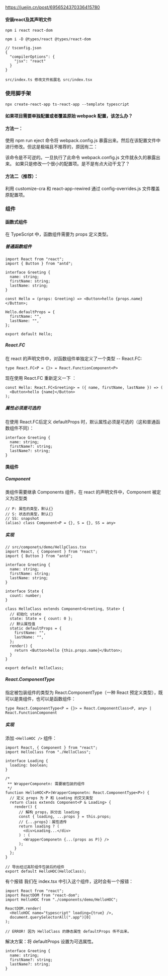 https://juejin.cn/post/6956524370336415780

#### 安装react及其声明文件
```
npm i react react-dom

npm i -D @types/react @types/react-dom
```
```
// tsconfig.json
{
  "compilerOptions": {
    "jsx": "react"
  }
}
```
```
src/index.ts 修改文件拓展名 src/index.tsx
```


### 使用脚手架

```
npx create-react-app ts-react-app --template typescript

```

#### 如果项目需要单独配置或者覆盖原始 webpack 配置，该怎么办？
#### 方法一：
使用 npm run eject 命令将 webpack.config.js 暴露出来。然后在该配置文件中进行修改。但这是极端且不推荐的，原因有二：

该命令是不可逆的。一旦执行了此命令 webpack.config.js 文件就永久的暴露出来。
如果只是修改一个很小的配置项。是不是有点大动干戈了？


#### 方法二（推荐）：
利用 customize-cra 和 react-app-rewired 通过 config-overrides.js 文件覆盖原配置项。



### 组件

#### 函数式组件
在 TypeScript 中，函数组件需要为 props 定义类型。

##### 普通函数组件
```
import React from "react";
import { Button } from "antd";

interface Greeting {
  name: string;
  firstName: string;
  lastName: string;
}

const Hello = (props: Greeting) => <Button>hello {props.name}</Button>;

Hello.defaultProps = {
  firstName: "",
  lastName: "",
};

export default Hello;
```

##### React.FC
在 react 的声明文件中，对函数组件单独定义了一个类型 -- React.FC:
```
type React.FC<P = {}> = React.FunctionComponent<P>

```

现在使用 React.FC 重新定义一下 <Hello />：
```
const Hello: React.FC<Greeting> = ({ name, firstName, lastName }) => (
  <Button>hello {name}</Button>
);
```

##### 属性必须是可选的
在使用 React.FC后定义 defaultProps 时，默认属性必须是可选的（这和普通函数组件不同）：
```
interface Greeting {
  name: string;
  firstName?: string;
  lastName?: string;
}
```

#### 类组件
##### Component

类组件需要继承 Components 组件，在 react 的声明文件中，Component 被定义为泛型类
```
// P: 属性的类型，默认{}
// S: 状态的类型，默认{}
// SS: snapshot
(alias) class Component<P = {}, S = {}, SS = any>
```
##### 实现
```
// src/componets/demo/HellpClass.tsx
import React, { Component } from "react";
import { Button } from "antd";

interface Greeting {
  name: string;
  firstName: string;
  lastName: string;
}

interface State {
  count: number;
}

class HelloClass extends Component<Greeting, State> {
  // 初始化 state
  state: State = { count: 0 };
  // 默认属性值
  static defaultProps = {
    firstName: "",
    lastName: "",
  };
  render() {
    return <Button>hello {this.props.name}</Button>;
  }
}

export default HelloClass;
```

##### React.ComponentType
指定被包装组件的类型为 React.ComponentType（一种 React 预定义类型），既可以是类组件，也可以是函数组件：
```
type React.ComponentType<P = {}> = React.ComponentClass<P, any> | React.FunctionComponent
```

##### 实现
添加 `<HelloHOC />` 组件：
```
import React, { Component } from "react";
import HelloClass from "./HelloClass";

interface Loading {
  loading: boolean;
}

/*
 ** WrapperComponetn: 需要被包装的组件
 */
function HelloHOC<P>(WrapperComponetn: React.ComponentType<P>) {
  // 定义 props 为 P 和 Loading 的交叉类型
  return class extends Component<P & Loading> {
    render() {
      // 解构 props，拆分出 loading
      const { loading, ...props } = this.props;
      // {...props}：属性透传
      return loading ? (
        <div>Loading...</div>
      ) : (
        <WrapperComponetn {...(props as P)} />
      );
    }
  };
}

// 导出经过高阶组件包装后的组件
export default HelloHOC(HelloClass);
```
有个报错
我们在 index.tsx 中引入这个组件，这时会有一个报错：
```
import React from "react";
import ReactDOM from "react-dom";
import HelloHOC from "./components/demo/HelloHOC";

ReactDOM.render(
  <HelloHOC name="typescript" loading={true} />,
  document.querySelectorAll(".app")[0]
);

// ERROR! 因为 HelloClass 的静态属性 defaultProps 传不出来。
```

解决方案：将 defaultProps 设置为可选属性。
```
interface Greeting {
  name: string;
  firstName?: string;
  lastName?: string;
}
```
